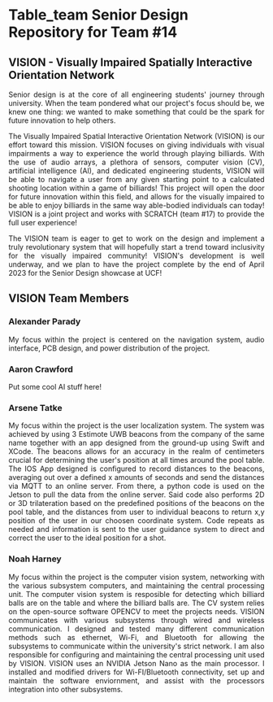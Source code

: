 # Table_team Senior Design Repository for Team #14

## VISION - Visually Impaired Spatially Interactive Orientation Network 

<p align="justify">
Senior design is at the core of all engineering students' journey through university. When the team pondered what our project's focus should be, we knew one thing: we wanted to make something that could be the spark for future innovation to help others.
</p>

<p align="justify">
The Visually Impaired Spatial Interactive Orientation Network (VISION) is our effort toward this mission. VISION focuses on giving individuals with visual impairments a way to experience the world through playing billiards. With the use of audio arrays, a plethora of sensors,  computer vision (CV), artificial intelligence (AI), and dedicated engineering students, VISION will be able to navigate a user from any given starting point to a calculated shooting location within a game of billiards! This project will open the door for future innovation within this field, and allows for the visually impaired to be able to enjoy billiards in the same way able-bodied individuals can today! VISION is a joint project and works with SCRATCH (team #17) to provide the full user experience!
</p>

<p align="justify">
The VISION team is eager to get to work on the design and implement a truly revolutionary system that will hopefully start a trend toward inclusivity for the visually impaired community! VISION's development is well underway, and we plan to have the project complete by the end of April 2023 for the Senior Design showcase at UCF!
</p>

## VISION Team Members

### Alexander Parady
<p align="justify">
My focus within the project is centered on the navigation system, audio interface, PCB design, and power distribution of the project. 
</p>

### Aaron Crawford
<p align="justify">
Put some cool AI stuff here! 
</p>

### Arsene Tatke
<p align="justify">
My focus within the project is the user localization system. The system was achieved by using 3 Estimote UWB beacons from the company of the same name together with an app designed from the ground-up using Swift and XCode. The beacons allows for an accuracy in the realm of centimeters crucial for determining the user's position at all times around the pool table. The IOS App designed is configured to record distances to the beacons, averaging out over a defined x amounts of seconds and send the distances via MQTT to an online server. From there, a python code is used on the Jetson to pull the data from the online server. Said code also performs 2D or 3D trilateration based on the predefined positions of the beacons on the pool table, and the distances from user to individual beacons to return x,y position of the user in our choosen coordinate system. Code repeats as needed and information is sent to the user guidance system to direct and correct the user to the ideal position for a shot.
</p>

### Noah Harney
<p align="justify">
My focus within the project is the computer vision system, networking with the various subsystem computers, and maintaining the central processing unit. The computer vision system is resposible for detecting which billiard balls are on the table and where the billiard balls are. The CV system relies on the open-source software  OPENCV to meet the projects needs. VISION communicates with various subsystems through wired and wireless communication. I designed and tested many different communication methods such as ethernet, Wi-Fi, and Bluetooth for allowing the subsystems to communicate within the university's strict network. I am also responsible for configuring and maintaining the central processing unit used by VISION. VISION uses an NVIDIA Jetson Nano as the main processor. I installed and modified drivers for Wi-FI/Bluetooth connectivity, set up and maintain the software enviornment, and assist with the processors integration into other subsystems.
</p>

